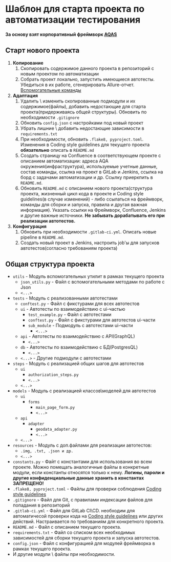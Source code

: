# Шаблон для старта проекта по автоматизации тестирования
#### За основу взят корпоративный фреймворк [AQAS](http://git.int.kronshtadt.ru/kt_asu_gis/qa/framework/web_python)

## Старт нового проекта
1. **Копирование**
    1. Скопировать содержимое данного проекта в репозиторий с новым проектом по автоматизации
    2. Собрать проект локально, запустить имеющиеся автотесты. Убедиться в их работе, сгенерировать Allure-отчет. [Вспомогательные команды](https://confluence.steor.tech/pages/viewpage.action?pageId=47435527#id-Общиерекомендацииприиспользованиифреймворканапроектахавтоматизациитестирования-Вспомогательныекоманды)
2. **Адаптация**
    1. Удалить \ изменить скопированные подмодули и их содержимое(файлы), добавить недостающие для старта проекта(придерживаясь общей структуры). Обновить по необходимости `.gitignore`
    2. Обновить `config.json` с настройками под новый проект
    3. Убрать лишние \ добавить недостающие зависимости в `requirements.txt`
    4. При необходимости, обновить `.flake8, pyproject.toml`. Изменения в Coding style guidelines для текущего проекта **обязательно** описать в `README.md`
    5. Создать страницу на Confluence в соответствующем проекте с описанием автоматизации: адреса AQA окружения(инфраструктура), используемые учетные данные, состав команды, ссылка на проект в GitLab и Jenkins, ссылка на борд с задачами автоматизации и др. Ссылку приеркпить в `README.md`.
    6. Обновить `README.md` с описанием нового проекта(структура проекта, жизненный цикл кода в проекте и Coding style guidelines(в случае изменений) - либо ссылаться на фреймворк, команды для сборки и запуска, правила и другая важная информация). Указать ссылки на Фреймворк, Confluence, Jenkins и другие важные источники. **Не забывать дорабатывать его при реализации автотестов.**
3. **Конфигурация**
    1. Обновить при необходимости `.gitlab-ci.yml`. Описать новые pipeline в `README.md`.
    2. Создать новый проект в Jenkins, настроить job'ы для запусков автотестов(согласно требованиям проекта)

## Общая структура проекта
- `utils` - Модуль вспомогательных утилит в рамках текущего проекта
    - `json_utils.py` - Файл с вспомогательными методами по работе с Json
    - `<...>` 
- `tests` - Модуль с реализованными автотестами
    - `conftest.py` - Файл с фикстурами для всех автотестов
    - `ui` - Автотесты по взаимодействию с ui-частью
        - `test_example.py` - Файл с автотестами
        - `conftest.py` - Файл с фикстурами для автотестов ui-части
        - `sub_module` - Подмодуль с автотестами ui-части
            - `<...>`
    - `api` - Автотесты по взаимодействию с API(GraphQL)
        - `<...>`
    - `db` - Автотесты по взаимодействию с БД(PostgresQL)
        - `<...>`
    - `<...>` - Другие подмодули с автотестами
- `steps` - Модуль с реализацией общих шагов для автотестов
    - `ui`
        - `authorization_steps.py`
        - `<...>`
    - `<...>`
- `models` - Модуль с реализацией классов\моделей для автотестов
    - `ui`
        - `forms`
            - `main_page_form.py`
            - `<...>`
    - `api`
        - `adapter`
            - `geodata_adapter.py`
            - `<...>`
    - `<...>`
- `resources` - Модуль с доп.файлами для реализации автотестов: 
    - `.img, .txt, .json и др.`
    - `<...>`
- `constants.py` - Файт с константами для использования во всем проекте. Можно помещать аналогичные файлы в конкретные модули, если константы относятся только к нему. **Логины, пароли и другие конфиденциальные данные хранить в константах ЗАПРЕЩЕНО!**
- `.flake8, pyproject.toml` - Файлы для проверки соблюдения [Coding style guidelines](https://confluence.steor.tech/pages/viewpage.action?pageId=47435527#id-Общиерекомендацииприиспользованиифреймворканапроектахавтоматизациитестирования-Codingstyleguidelines)
- `.gitignore` - Файл для Git, с правилами индексации файлов для попадания в репозиторий
- `.gitlab-ci.yml` - Файл для GitLab CI\CD. необходим для автоматичесой проверки кода на [Coding style guidelines](https://confluence.steor.tech/pages/viewpage.action?pageId=47435527#id-Общиерекомендацииприиспользованиифреймворканапроектахавтоматизациитестирования-Codingstyleguidelines) или других действий. Настраивается по требованиям для конкретного проекта.
- `README.md` - Файл с описанием текущего проекта.
- `requirements.txt` - Файл со списком всех необходимых зависимостей для сборки текущего проекта и запуска автотестов.
- `config.json` - Файл с конфигурацией для модулей фреймворка в рамках текущего проекта.
- И другие модули \ файлы при необходимости.
